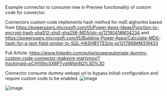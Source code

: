Example connector to consume new in Preview functionality of custom code for connector.

Connectors custom code implements hash method for md5 alghoritm based from 
https://powerusers.microsoft.com/t5/Power-Apps-Ideas/Function-to-encrypt-hash-sha512-sha1-sha256-MD5/idc-p/1218041#M34234 and https://powerusers.microsoft.com/t5/Building-Power-Apps/Calculate-MD5-hash-for-a-text-field-similar-to-SQL-HASHBYTES/m-p/1217968#M319433

Full Article: https://www.linkedin.com/pulse/powerautomate-dummy-custom-code-connector-maksym-martynov/?trackingId=pCjH1ShcSX6PTygtWblr8Q%3D%3D

Connector consume dummy webapi url to bypass initiall configuration and require custom code to be enabled.
![image](https://user-images.githubusercontent.com/1761348/128331217-a83474ff-61fd-4de5-aa6f-7a3bde61ea4d.png)

![image](https://user-images.githubusercontent.com/1761348/128331284-ef0c43e4-0385-4ec6-a2c7-89f25f2f055b.png)
